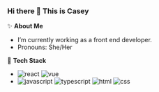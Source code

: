 ### Hi there 🖖  This is Casey

<!--

- 🔭 I’m currently working on ...
- 🌱 I’m currently learning ...
- 👯 I’m looking to collaborate on ...
- 🤔 I’m looking for help with ...
- 💬 Ask me about ...
- 📫 How to reach me: ...
- 😄 Pronouns: ...
- ⚡ Fun fact: ...
-->


:sparkles: **About Me**
- I’m currently working as a front end developer.
- Pronouns: She/Her


:rocket: **Tech Stack**
- ![react](https://img.shields.io/badge/-react-blue) ![vue](https://img.shields.io/badge/-vue-success)
- ![javascript](https://img.shields.io/badge/-javascript-green) ![typescript](https://img.shields.io/badge/-typescript-blueviolet) ![html](https://img.shields.io/badge/-html-lightgrey) ![css](https://img.shields.io/badge/-css-orange)


